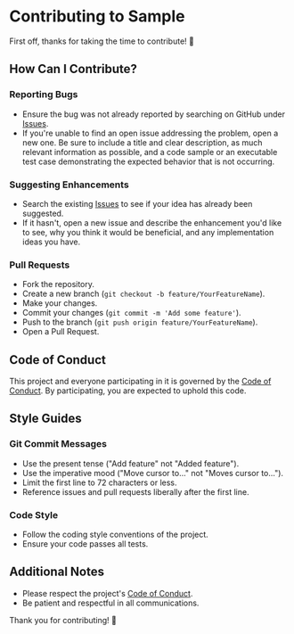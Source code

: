 # Contributing to Sample

First off, thanks for taking the time to contribute! 🎉

## How Can I Contribute?

### Reporting Bugs
- Ensure the bug was not already reported by searching on GitHub under [Issues](https://github.com/[USERNAME]/[REPOSITORY]/issues).
- If you're unable to find an open issue addressing the problem, open a new one. Be sure to include a title and clear description, as much relevant information as possible, and a code sample or an executable test case demonstrating the expected behavior that is not occurring.

### Suggesting Enhancements
- Search the existing [Issues](https://github.com/[USERNAME]/[REPOSITORY]/issues) to see if your idea has already been suggested.
- If it hasn't, open a new issue and describe the enhancement you'd like to see, why you think it would be beneficial, and any implementation ideas you have.

### Pull Requests
- Fork the repository.
- Create a new branch (`git checkout -b feature/YourFeatureName`).
- Make your changes.
- Commit your changes (`git commit -m 'Add some feature'`).
- Push to the branch (`git push origin feature/YourFeatureName`).
- Open a Pull Request.

## Code of Conduct
This project and everyone participating in it is governed by the [Code of Conduct](CODE_OF_CONDUCT.md). By participating, you are expected to uphold this code.

## Style Guides

### Git Commit Messages
- Use the present tense ("Add feature" not "Added feature").
- Use the imperative mood ("Move cursor to..." not "Moves cursor to...").
- Limit the first line to 72 characters or less.
- Reference issues and pull requests liberally after the first line.

### Code Style
- Follow the coding style conventions of the project.
- Ensure your code passes all tests.

## Additional Notes
- Please respect the project's [Code of Conduct](CODE_OF_CONDUCT.md).
- Be patient and respectful in all communications.

Thank you for contributing! 🙌
